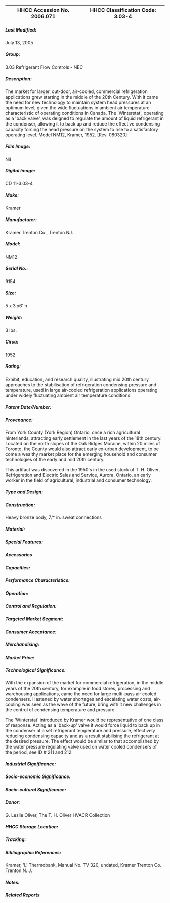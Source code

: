 | **HHCC Accession No. 2006.071** |**HHCC Classification Code:  3.03-4**|
| ----------- | ----------- |

##### Last Modified:
July 13, 2005

##### Group:
3.03 Refrigerant Flow Controls - NEC

##### Description:
The market for larger, out-door, air-cooled, commercial refrigeration applications grew starting in the middle of the 20th Century. With it came the need for new technology to maintain system head pressures at an optimum level, given the wide fluctuations in ambient air temperature characteristic of operating conditions in Canada. The 'Winterstat', operating as a 'back valve', was deigned to regulate the amount of liquid refrigerant in the condenser, allowing it to back up and reduce the effective condensing capacity forcing the head pressure on the system to rise to a satisfactory operating level. Model NM12, Kramer, 1952. [Rev. 080320]

##### Film Image:
Nil

##### Digital Image:
CD 11-3.03-4

##### Make:
Kramer

##### Manufacturer:
Kramer Trenton Co., Trenton NJ.

##### Model:
NM12

##### Serial No.:
9154

##### Size:
5 x 3 x6' h

##### Weight:
3 lbs.

##### Circa:
1952

##### Rating:
Exhibit, education, and research quality, illustrating mid 20th century approaches to the stabilisation of refrigeration condensing pressure and temperature, used in large air-cooled refrigeration applications operating under widely fluctuating ambient air temperature conditions.

##### Patent Date/Number:


##### Provenance:
From York County (York Region) Ontario, once a rich agricultural hinterlands, attracting early settlement in the last years of the 18th century. Located on the north slopes of the Oak Ridges Moraine, within 20 miles of Toronto, the County would also attract early ex-urban development, to be come a wealthy market place for the emerging household and consumer technologies of the early and mid 20th century. 

This artifact was discovered in the 1950's in the used stock of T. H. Oliver, Refrigeration and Electric Sales and Service, Aurora, Ontario, an early worker in the field of agricultural, industrial and consumer technology.

##### Type and Design:


##### Construction:
Heavy bronze body, 7/* in. sweat connections

##### Material:


##### Special Features:


##### Accessories


##### Capacities:


##### Performance Characteristics:


##### Operation:


##### Control and Regulation:


##### Targeted Market Segment:


##### Consumer Acceptance:


##### Merchandising:


##### Market Price:


##### Technological Significance:
With the expansion of the market for commercial refrigeration, in the middle years of the 20th century, for example in food stores, processing and warehousing applications, came the need for large multi-pass air cooled condensers. Hastened by water shortages and escalating water costs, air-cooling was seen as the wave of the future, bring with it new challenges in the control of condensing temperature and pressure. 

The 'Winterstat' introduced by Kramer would be representative of one class of response. Acting as a 'back-up' valve it would force liquid to back up in the condenser at a set refrigerant temperature and pressure, effectively reducing condensing capacity and as a result stabilising the refrigerant at the desired pressure. The effect would be similar to that accomplished by the water pressure regulating valve used on water cooled condensers of the period, see ID # 211 and 212

##### Industrial Significance:


##### Socio-economic Significance:


##### Socio-cultural Significance:


##### Donor:
G. Leslie Oliver, The T. H. Oliver HVACR Collection

##### HHCC Storage Location:


##### Tracking:


##### Bibliographic References:
Kramer, 'L' Thermobank, Manual No. TV 320, undated,  Kramer Trenton Co. Trenton N. J.

##### Notes:


##### Related Reports

